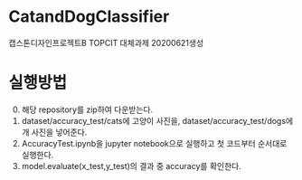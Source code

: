 # CatandDogClassifier
캡스톤디자인프로젝트B TOPCIT 대체과제
20200621생성

# 실행방법
0. 해당 repository를 zip하여 다운받는다.
1. dataset/accuracy_test/cats에 고양이 사진을, dataset/accuracy_test/dogs에 개 사진을 넣어준다.
2. AccuracyTest.ipynb을 jupyter notebook으로 실행하고 첫 코드부터 순서대로 실행한다.
3. model.evaluate(x_test,y_test)의 결과 중 accuracy를 확인한다.

